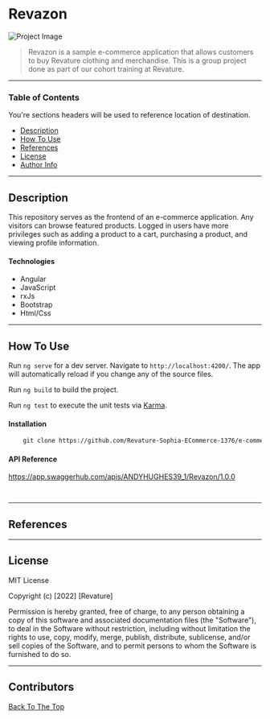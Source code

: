 # Revazon

![Project Image](project-image-url)

> Revazon is a sample e-commerce application that allows customers to buy Revature clothing and merchandise. This is a group project done as part of our cohort training at Revature.
---

### Table of Contents
You're sections headers will be used to reference location of destination.

- [Description](#description)
- [How To Use](#how-to-use)
- [References](#references)
- [License](#license)
- [Author Info](#author-info)

---

## Description

This repository serves as the frontend of an e-commerce application. Any visitors can browse featured products. Logged in users have more privileges such as adding a product to a cart, purchasing a product, and viewing profile information.

#### Technologies

- Angular
- JavaScript
- rxJs
- Bootstrap
- Html/Css

---

## How To Use

Run `ng serve` for a dev server. Navigate to `http://localhost:4200/`. The app will automatically reload if you change any of the source files.

Run `ng build` to build the project.

Run `ng test` to execute the unit tests via [Karma](https://karma-runner.github.io).

#### Installation

```html
    git clone https://github.com/Revature-Sophia-ECommerce-1376/e-commerce-frontend-angular.git
```

#### API Reference
https://app.swaggerhub.com/apis/ANDYHUGHES39_1/Revazon/1.0.0
```html
    
```


---

## References


---

## License

MIT License

Copyright (c) [2022] [Revature]

Permission is hereby granted, free of charge, to any person obtaining a copy
of this software and associated documentation files (the "Software"), to deal
in the Software without restriction, including without limitation the rights
to use, copy, modify, merge, publish, distribute, sublicense, and/or sell
copies of the Software, and to permit persons to whom the Software is
furnished to do so.


---

## Contributors



[Back To The Top](#read-me-template)